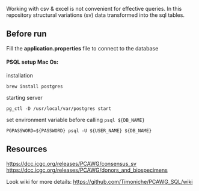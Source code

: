 Working with csv & excel is not convenient for effective queries.
In this repository structural variations (sv) data transformed into the sql tables.

## Before run
Fill the **application.properties** file to connect to the database

#### PSQL setup Mac Os:
installation

`brew install postgres`

starting server

`pg_ctl -D /usr/local/var/postgres start`

set environment variable before calling `psql ${DB_NAME}`

`PGPASSWORD=${PASSWORD} psql -U ${USER_NAME} ${DB_NAME}`

## Resources
https://dcc.icgc.org/releases/PCAWG/consensus_sv
https://dcc.icgc.org/releases/PCAWG/donors_and_biospecimens

Look wiki for more details:
https://github.com/Timoniche/PCAWG_SQL/wiki